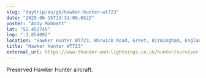 ```yaml
---
slug: "daytrip/eu/gb/hawker-hunter-wt723"
date: "2025-06-15T13:31:06.652Z"
poster: "Andy Mabbett"
lat: "52.452745"
lng: "-1.854092"
location: "Hawker Hunter WT723, Warwick Road, Greet, Birmingham, England B11 3RF"
title: "Hawker Hunter WT723"
external_url: https://www.thunder-and-lightnings.co.uk/hunter/survivor.php?id=338
---
```

Preserved Hawker Hunter aircraft.